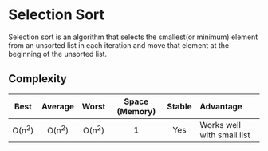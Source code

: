 # Selection Sort

Selection sort is an algorithm that selects the smallest(or minimum) element from an unsorted list in each iteration and move that element at the beginning of the unsorted list.

##

## Complexity

|       Best       |     Average      |      Worst       | Space (Memory) | Stable | Advantage                  |
| :--------------: | :--------------: | :--------------: | :------------: | :----: | :------------------------- |
| O(n<sup>2</sup>) | O(n<sup>2</sup>) | O(n<sup>2</sup>) |       1        |  Yes   | Works well with small list |
